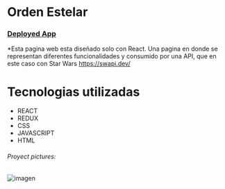 # Orden Estelar 

[<h3>Deployed App</h3>](https://orden-estelar.netlify.app/)

*Esta pagina web esta diseñado solo con React. Una pagina en donde se representan diferentes funcionalidades y consumido por una API, que en este caso con Star Wars https://swapi.dev/


# Tecnologias utilizadas

- REACT
- REDUX
- CSS
- JAVASCRIPT
- HTML


###### Proyect pictures:

![imagen](https://user-images.githubusercontent.com/80269896/138746046-1fd7aa42-5de5-4822-9e76-c2ad7ddef365.png)
